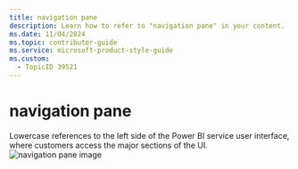 ```yaml
---
title: navigation pane
description: Learn how to refer to "navigation pane" in your content.
ms.date: 11/04/2024
ms.topic: contributor-guide
ms.service: microsoft-product-style-guide
ms.custom:
  - TopicID 39521
---
```



# navigation pane

Lowercase references to the left side of the Power BI service user interface, where customers access the major sections of the UI.  
![navigation pane image](~/media/1006967456.png)

